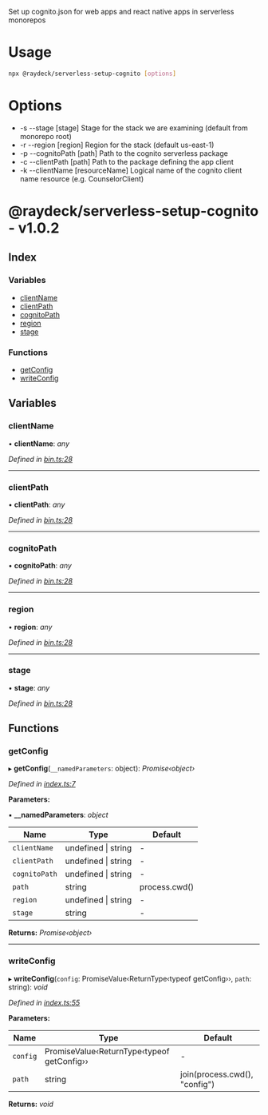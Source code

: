 
<a name="readmemd"></a>

Set up cognito.json for web apps and react native apps in serverless monorepos


<a name="__climd"></a>

# Usage
```bash
npx @raydeck/serverless-setup-cognito [options]
```
# Options
* -s --stage [stage] Stage for the stack we are examining (default from monorepo root) 
* -r --region [region] Region for the stack (default us-east-1) 
* -p --cognitoPath [path] Path to the cognito serverless package 
* -c --clientPath [path] Path to the package defining the app client 
* -k --clientName [resourceName] Logical name of the cognito client name resource (e.g. CounselorClient) 

<a name="_librarymd"></a>


# @raydeck/serverless-setup-cognito - v1.0.2

## Index

### Variables

* [clientName](#clientname)
* [clientPath](#clientpath)
* [cognitoPath](#cognitopath)
* [region](#region)
* [stage](#stage)

### Functions

* [getConfig](#getconfig)
* [writeConfig](#writeconfig)

## Variables

###  clientName

• **clientName**: *any*

*Defined in [bin.ts:28](https://github.com/rhdeck/serverless-setup-cognito/blob/ce0679d/src/bin.ts#L28)*

___

###  clientPath

• **clientPath**: *any*

*Defined in [bin.ts:28](https://github.com/rhdeck/serverless-setup-cognito/blob/ce0679d/src/bin.ts#L28)*

___

###  cognitoPath

• **cognitoPath**: *any*

*Defined in [bin.ts:28](https://github.com/rhdeck/serverless-setup-cognito/blob/ce0679d/src/bin.ts#L28)*

___

###  region

• **region**: *any*

*Defined in [bin.ts:28](https://github.com/rhdeck/serverless-setup-cognito/blob/ce0679d/src/bin.ts#L28)*

___

###  stage

• **stage**: *any*

*Defined in [bin.ts:28](https://github.com/rhdeck/serverless-setup-cognito/blob/ce0679d/src/bin.ts#L28)*

## Functions

###  getConfig

▸ **getConfig**(`__namedParameters`: object): *Promise‹object›*

*Defined in [index.ts:7](https://github.com/rhdeck/serverless-setup-cognito/blob/ce0679d/src/index.ts#L7)*

**Parameters:**

▪ **__namedParameters**: *object*

Name | Type | Default |
------ | ------ | ------ |
`clientName` | undefined &#124; string | - |
`clientPath` | undefined &#124; string | - |
`cognitoPath` | undefined &#124; string | - |
`path` | string | process.cwd() |
`region` | undefined &#124; string | - |
`stage` | string | - |

**Returns:** *Promise‹object›*

___

###  writeConfig

▸ **writeConfig**(`config`: PromiseValue‹ReturnType‹typeof getConfig››, `path`: string): *void*

*Defined in [index.ts:55](https://github.com/rhdeck/serverless-setup-cognito/blob/ce0679d/src/index.ts#L55)*

**Parameters:**

Name | Type | Default |
------ | ------ | ------ |
`config` | PromiseValue‹ReturnType‹typeof getConfig›› | - |
`path` | string | join(process.cwd(), "config") |

**Returns:** *void*
